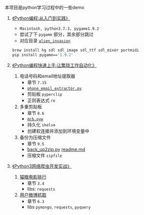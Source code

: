 本项目是python学习过程中的一些demo

1. [《Python编程:从入门到实践》](https://book.douban.com/subject/26829016/)
    * `Macintosh, python3.7.3, pygame1.9.2`
    * 尝试了下 `pygame` 部分，其余部分跳过
    * 对应目录 [`alien_invasion`](./alien_invasion)
    ```bash
    brew install hg sdl sdl_image sdl_ttf sdl_mixer portmidi 
    pip install pygame=='1.9.2' 
    ```
    
2. [《Python编程快速上手:让繁琐工作自动化》](https://book.douban.com/subject/26836700/)    
    1. 电话号码和email地址提取器
        * 章节 `7.15`
        * [`phone_email_extractor.py`](./automate_python/phone_email_extractor/phone_email_extractor.py)
        * 剪贴板 `pyperclip`
        * 正则表达式 `re`
    2. 多重剪贴板
        * 章节 `8.6`
        * [`mcb.pyw`](./automate_python/multi_clipboard/mcb.pyw)
        * 持久化 `shelve`
        * 创建软连接并添加到环境变量中
    3. 备份为压缩文件
        * 章节 `9.5`
        * [back_up2zip.py](./automate_python/back_up_zip/back_up2zip.py)
            [readme.md](./automate_python/back_up_zip/readme.md)
        * 压缩文件 `zipfile`

3. [《Python3网络爬虫开发实战》](https://book.douban.com/subject/30175598/)
    1. [猫眼电影排行](./spider/maoyan/README.md)
        * 章节 `3.4`
        * libs: `requests`
    2. [用户微博抓取](./spider/weibo/weibo_list.py)
        * 章节 `6.3`
        * libs `pymongo`, `requests`, `pyquery`